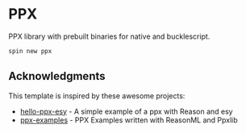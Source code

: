 # PPX

PPX library with prebuilt binaries for native and bucklescript.

```bash
spin new ppx
```

## Acknowledgments

This template is inspired by these awesome projects:

- [hello-ppx-esy](https://github.com/jchavarri/hello-ppx-esy) - A simple example of a ppx with Reason and esy
- [ppx-examples](https://github.com/ttinythings/ppx-examples/) - PPX Examples written with ReasonML and Ppxlib
